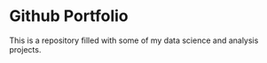 # Github Portfolio
This is a repository filled with some of my data science and analysis projects. 
